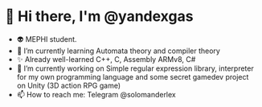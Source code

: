 # 👋 Hi there, I'm @yandexgas
- 👽 MEPHI student.
- 🌱 I’m currently learning Automata theory and compiler theory
- ✨ Already well-learned C++, C, Assembly ARMv8, C#
- 💞️ I’m currently working on Simple regular expression library, interpreter for my own programming language  and some secret gamedev project on Unity (3D action RPG game)
- 📫 How to reach me: Telegram @solomanderlex

<!---
yandexgas/yandexgas is a ✨ special ✨ repository because its `README.md` (this file) appears on your GitHub profile.
You can click the Preview link to take a look at your changes.
--->
